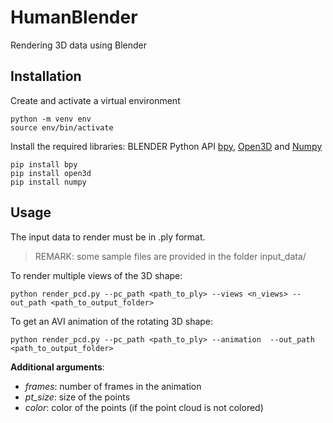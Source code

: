 # HumanBlender
Rendering 3D data using Blender

## Installation

Create and activate a virtual environment
```console
python -m venv env
source env/bin/activate
```

Install the required libraries: BLENDER Python API [bpy](https://docs.blender.org/api/current/index.html), [Open3D](http://www.open3d.org/) and [Numpy]([https://matplotlib.org/](https://numpy.org/))
```console
pip install bpy
pip install open3d
pip install numpy
```

## Usage
The input data to render must be in .ply format.
>REMARK: some sample files are provided in the folder input_data/

To render multiple views of the 3D shape:
```console
python render_pcd.py --pc_path <path_to_ply> --views <n_views> --out_path <path_to_output_folder>
```

To get an AVI animation of the rotating 3D shape:
```console
python render_pcd.py --pc_path <path_to_ply> --animation  --out_path <path_to_output_folder>
```

**Additional arguments**: 
* _frames_: number of frames in the animation
* _pt_size_: size of the points
* _color_: color of the points (if the point cloud is not colored)
